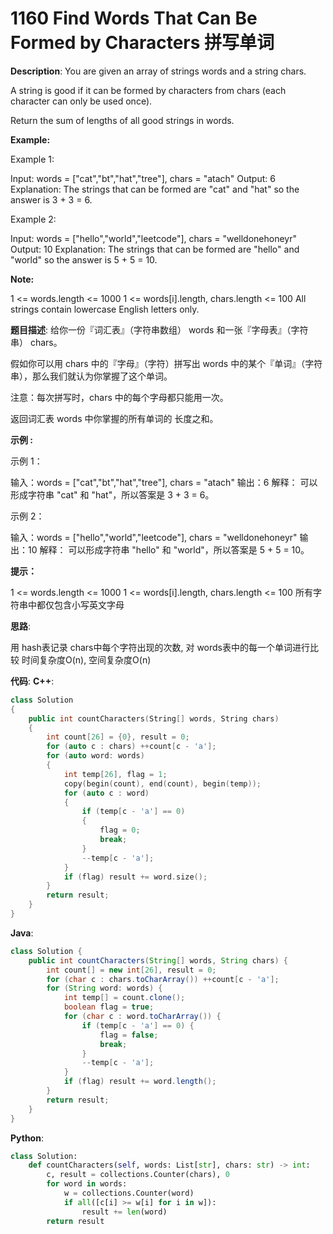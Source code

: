 # 1160 Find Words That Can Be Formed by Characters 拼写单词

__Description__:
You are given an array of strings words and a string chars.

A string is good if it can be formed by characters from chars (each character can only be used once).

Return the sum of lengths of all good strings in words.

__Example:__

Example 1:

Input: words = ["cat","bt","hat","tree"], chars = "atach"
Output: 6
Explanation:
The strings that can be formed are "cat" and "hat" so the answer is 3 + 3 = 6.

Example 2:

Input: words = ["hello","world","leetcode"], chars = "welldonehoneyr"
Output: 10
Explanation:
The strings that can be formed are "hello" and "world" so the answer is 5 + 5 = 10.

__Note:__

1 <= words.length <= 1000
1 <= words[i].length, chars.length <= 100
All strings contain lowercase English letters only.

__题目描述__:
给你一份『词汇表』（字符串数组） words 和一张『字母表』（字符串） chars。

假如你可以用 chars 中的『字母』（字符）拼写出 words 中的某个『单词』（字符串），那么我们就认为你掌握了这个单词。

注意：每次拼写时，chars 中的每个字母都只能用一次。

返回词汇表 words 中你掌握的所有单词的 长度之和。

__示例 :__

示例 1：

输入：words = ["cat","bt","hat","tree"], chars = "atach"
输出：6
解释：
可以形成字符串 "cat" 和 "hat"，所以答案是 3 + 3 = 6。

示例 2：

输入：words = ["hello","world","leetcode"], chars = "welldonehoneyr"
输出：10
解释：
可以形成字符串 "hello" 和 "world"，所以答案是 5 + 5 = 10。

__提示：__

1 <= words.length <= 1000
1 <= words[i].length, chars.length <= 100
所有字符串中都仅包含小写英文字母

__思路__:

用 hash表记录 chars中每个字符出现的次数, 对 words表中的每一个单词进行比较
时间复杂度O(n), 空间复杂度O(n)

__代码__:
__C++__:

```C++
class Solution 
{
    public int countCharacters(String[] words, String chars) 
    {
        int count[26] = {0}, result = 0;
        for (auto c : chars) ++count[c - 'a'];
        for (auto word: words)
        {
            int temp[26], flag = 1;
            copy(begin(count), end(count), begin(temp));
            for (auto c : word) 
            {
                if (temp[c - 'a'] == 0) 
                {
                    flag = 0;
                    break;
                }
                --temp[c - 'a'];
            }
            if (flag) result += word.size();
        }
        return result;
    }
}
```

__Java__:

```Java
class Solution {
    public int countCharacters(String[] words, String chars) {
        int count[] = new int[26], result = 0;
        for (char c : chars.toCharArray()) ++count[c - 'a'];
        for (String word: words) {
            int temp[] = count.clone();
            boolean flag = true;
            for (char c : word.toCharArray()) {
                if (temp[c - 'a'] == 0) {
                    flag = false;
                    break;
                }
                --temp[c - 'a'];
            }
            if (flag) result += word.length();
        }
        return result;
    }
}
```

__Python__:

```Python
class Solution:
    def countCharacters(self, words: List[str], chars: str) -> int:
        c, result = collections.Counter(chars), 0
        for word in words:
            w = collections.Counter(word)
            if all([c[i] >= w[i] for i in w]):
                result += len(word)
        return result
```
